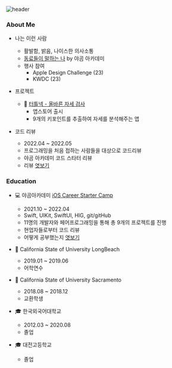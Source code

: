 
![header](https://capsule-render.vercel.app/api?type=waving&color=gradient&width=100%&height=300&section=header&text=ToniOS&fontSize=90&desc=Sunwoo&descAlignY=70)

### About Me
- 나는 이런 사람
  - 활발함, 밝음, 나이스한 의사소통
  - [동료들이 말하는 나](https://rollingpaper.site/rolls/898731) by 야곰 아카데미
  - 행사 참여
    - Apple Design Challenge (23)
    - KWDC (23) 

- 프로젝트
  - 🐢 [터틀넥 - 올바른 자세 검사](https://apps.apple.com/kr/app/터틀넥-올바른-자세-검사/id1667534133)
    - 앱스토어 출시
    - 9개의 키포인트를 추출하여 자세를 분석해주는 앱
- 코드 리뷰
  - 2022.04 ~ 2022.05
  - 프로그래밍을 처음 접하는 사람들을 대상으로 코드리뷰
  - 야곰 아카데미 코드 스타터 리뷰
  - 리뷰 [엿보기](https://github.com/yagom-academy/swift-starter-week3/pull/92)

### Education
- 💻 야곰아카데미 [iOS Career Starter Camp](https://www.yagom-academy.kr/camp/career-starter) 
  - 2021.10 ~ 2022.04
  - Swift, UIKit, SwiftUI, HIG, git/gitHub
  - 11명의 개발자와 페어프로그래밍을 통해 총 9개의 프로젝트를 진행
  - 현업자들로부터 코드 리뷰
  - 어떻게 공부했는지 [엿보기](https://kind-trapezoid-634.notion.site/eb81cae7c88c46e9b9cb64c018286613?p=124fcbb0c7f24f55bd0c76f236dcd06f&pm=s)
    
- 🏫 California State of University LongBeach
  - 2019.01 ~ 2019.06
  - 어학연수
    
- 🏫 California State of University Sacramento 
  - 2018.08 ~ 2018.12
  - 교환학생
    
- 🎓 한국외국어대학교 
  - 2012.03 ~ 2020.08
  - 졸업
    
- 🎓 대전고등학교 
  - 졸업

<!--
![Swift](https://img.shields.io/badge/Swift-FA7343?style=flat-square&logo=Swift&logoColor=white) ![iOS](https://img.shields.io/badge/iOS-222222?style=flat-square&logo=Apple&logoColor=white) ![Git](https://img.shields.io/badge/Git-F05032?style=flat-square&logo=Git&logoColor=white) ![GitHub](https://img.shields.io/badge/GitHub-181717?style=flat-square&logo=GitHub&logoColor=white)
![Swift](https://img.shields.io/badge/SwiftUI-FA7343?style=flat-square&logo=Swift&logoColor=white)
-->
